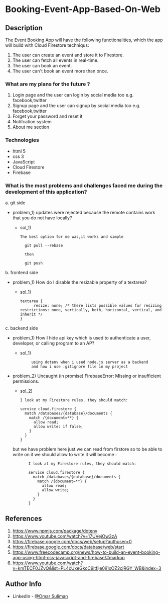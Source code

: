 # Booking-Event-App-Based-On-Web


## Description
The Event Booking App will have the following functionalities, which the app will build with Cloud Firestore techniqus:

1) The user can create an event and store it to Firestore.
2) The user can fetch all events in real-time.
3) The user can book an event.
4) The user can't book an event more than once.

### What are my plans for the future ?

1) Login page and the user can login by social media too e.g. facebook,twitter
2) Signup page and the user can signup by social media too e.g. facebook,twitter
4) Forget your password and reset it
3) Notifcation system
4) About me section



### Technologies

- html 5
- css 3
- JavaScript
- Cloud Firestore 
- Firebase

### What is the most problems and challenges faced me during the development of this application?

a. git side
   - problem_1) updates were rejected because the remote contains work that you do not have locally?
        -   sol_1)
               
                The best option for me was,it works and simple

                  git pull --rebase

                  then

                  git push
                  

                  

b. frontend side

   - problem_1) How do I disable the resizable property of a textarea?
   
        -   sol_1)
               
                textarea {
                      resize: none; /* there lists possible values for resizing restrictions: none, vertically, both, horizontal, vertical, and inherit */
                }
             


c. backend side
-    problem_1) How I hide api key which is used to authenticate a user, developer, or calling program to an AP? 
       -   sol_1)
                   
                    using dotenv when i used node.js server as a backend 
                    and how i use .gitignore file in my project


-    problem_2) Uncaught (in promise) FirebaseError: Missing or insufficient permissions.

        -   sol_2)
               
                I look at my Firestore rules, they should match:

                service cloud.firestore {
                  match /databases/{database}/documents {
                    match /{document=**} {
                      allow read;
                      allow write: if false;
                    }
                  }
                }
        but we have problem here just we can read from firstore so to be able to write on it we should allow to write 
        it will become :
                      
                I look at my Firestore rules, they should match:

                service cloud.firestore {
                  match /databases/{database}/documents {
                    match /{document=**} {
                      allow read;
                      allow write;
                    }
                  }
                }
## References

1) https://www.npmjs.com/package/dotenv
2) https://www.youtube.com/watch?v=17UVejOw3zA
3) https://firebase.google.com/docs/web/setup?authuser=0
4) https://firebase.google.com/docs/database/web/start
5) https://www.freecodecamp.org/news/how-to-build-an-event-booking-app-using-html-css-javascript-and-firebase/#markup
6) https://www.youtube.com/watch?v=kmTECF0JZyQ&list=PL4cUxeGkcC9itfjle0ji1xOZ2cjRGY_WB&index=3


## Author Info

- LinkedIn - [@Omar Suliman](https://www.linkedin.com/in/omar-abusabha)

